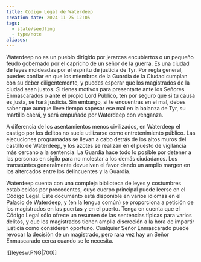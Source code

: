 ```yaml
---
title: Código Legal de Waterdeep
creation date: 2024-11-25 12:05
tags:
  - state/seedling
  - type/note
aliases:
---
```

Waterdeep no es un pueblo dirigido por jerarcas encubiertos o un pequeño feudo gobernado por el capricho de un señor de la guerra. Es una ciudad de leyes moldeadas por el espíritu de justicia de Tyr. Por regla general, puedes confiar en que los miembros de la Guardia de la Ciudad cumplan con su deber diligentemente, y puedes esperar que los magistrados de la ciudad sean justos. Si tienes motivos para presentarte ante los Señores
Enmascarados o ante el propio Lord Público, ten por seguro que si tu causa es justa, se hará justicia. Sin embargo, si te encuentras en el mal, debes saber que aunque lleve tiempo sopesar ese mal en la balanza de Tyr, su martillo caerá, y será empuñado por Waterdeep con venganza.

A diferencia de los asentamientos menos civilizados, en Waterdeep el castigo por los delitos no suele utilizarse como entretenimiento público. Las ejecuciones programadas se llevan a cabo detrás de los altos muros del castillo de Waterdeep, y los azotes se realizan en el puesto de vigilancia más cercano a la sentencia. La Guardia hace todo lo posible por detener a las personas en sigilo para no molestar a los demás ciudadanos. Los transeúntes generalmente devuelven el favor dando un amplio margen en los altercados entre los delincuentes y la Guardia.

Waterdeep cuenta con una compleja biblioteca de leyes y costumbres establecidas por precedentes, cuyo cuerpo principal puede leerse en el Código Legal. Este documento está disponible en varios idiomas en el Palacio de Waterdeep, y (en la lengua común) se proporciona a petición de los magistrados en las puertas y en el puerto. Tenga en cuenta que el Código Legal sólo ofrece un resumen de las sentencias típicas para varios delitos, y que los magistrados tienen amplia discreción a la hora de impartir justicia como consideren oportuno. Cualquier Señor Enmascarado puede revocar la decisión de un magistrado, pero rara vez hay un Señor Enmascarado cerca cuando se le necesita.

![[leyesw.PNG|700]]
